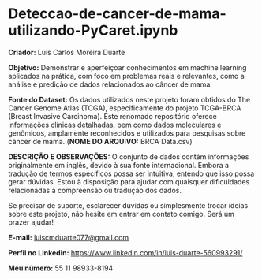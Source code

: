# Deteccao-de-cancer-de-mama-utilizando-PyCaret.ipynb

**Criador:** Luis Carlos Moreira Duarte

**Objetivo:** Demonstrar e aperfeiçoar conhecimentos em machine learning aplicados na prática, com foco em problemas reais e relevantes, como a análise e predição de dados relacionados ao câncer de mama.

**Fonte do Dataset:** Os dados utilizados neste projeto foram obtidos do The Cancer Genome Atlas (TCGA), especificamente do projeto TCGA-BRCA (Breast Invasive Carcinoma). Este renomado repositório oferece informações clínicas detalhadas, bem como dados moleculares e genômicos, amplamente reconhecidos e utilizados para pesquisas sobre câncer de mama. (**NOME DO ARQUIVO:** BRCA Data.csv)

**DESCRIÇÃO E OBSERVAÇÕES:** O conjunto de dados contém informações originalmente em inglês, devido à sua fonte internacional. Embora a tradução de termos específicos possa ser intuitiva, entendo que isso possa gerar dúvidas. Estou à disposição para ajudar com quaisquer dificuldades relacionadas à compreensão ou tradução dos dados.

Se precisar de suporte, esclarecer dúvidas ou simplesmente trocar ideias sobre este projeto, não hesite em entrar em contato comigo. Será um prazer ajudar!

**E-mail:** luiscmduarte077@gmail.com

**Perfil no Linkedin:** https://www.linkedin.com/in/luis-duarte-560993291/

**Meu número:** 55 11 98933-8194
